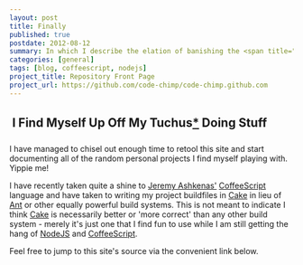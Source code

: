```yaml
---
layout: post
title: Finally
published: true
postdate: 2012-08-12
summary: In which I describe the elation of banishing the <span title="oh and point to this site's source">hobgoblins of inaction</span>&#133;
categories: [general]
tags: [blog, coffeescript, nodejs]
project_title: Repository Front Page
project_url: https://github.com/code-chimp/code-chimp.github.com
---
```


## &#133; I Find Myself Up Off My Tuchus[\*][6] Doing Stuff

I have managed to chisel out enough time to retool this site and start documenting
all of the random personal projects I find myself playing with. Yippie me!

I have recently taken quite a shine to [Jeremy Ashkenas'][1] [CoffeeScript][2]
language and have taken to writing my project buildfiles in [Cake][3] in lieu of
[Ant][4] or other equally powerful build systems. This is not meant to indicate I
think [Cake][3] is necessarily better or 'more correct' than any other build
system - merely it's just one that I find fun to use while I am still getting the
hang of [NodeJS][5] and [CoffeeScript][2].

Feel free to jump to this site's source via the convenient link below.

 [1]: https://github.com/jashkenas (Jeremy Ashkenas' Github)
 [2]: http://coffeescript.org/ (CoffeeScript)
 [3]: https://github.com/jashkenas/coffee-script/wiki/%5BHowTo%5D-Compiling-and-Setting-Up-Build-Tools (Cake Build Tool)
 [4]: http://ant.apache.org/ (Apache Ant)
 [5]: http://nodejs.org/ (NodeJS)
 [6]: http://en.wiktionary.org/wiki/tuchus (or 'bum' to my Kiwi friends)
